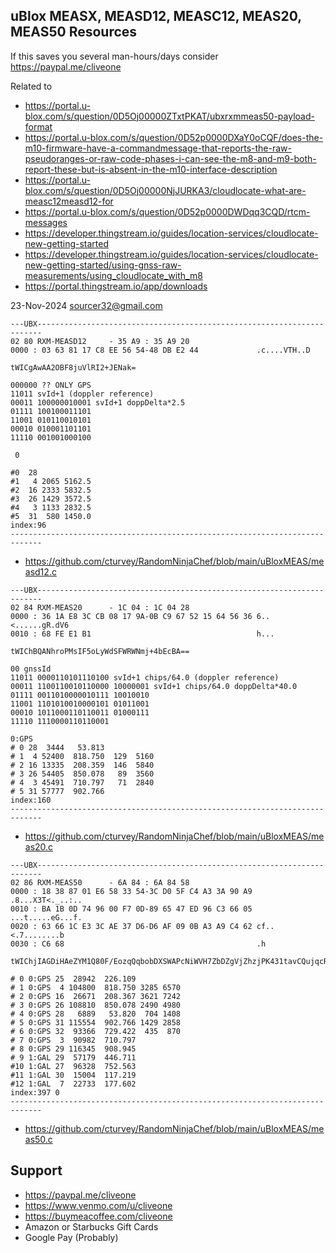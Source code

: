 ## uBlox MEASX, MEASD12, MEASC12, MEAS20, MEAS50 Resources

If this saves you several man-hours/days consider https://paypal.me/cliveone

Related to
  *  https://portal.u-blox.com/s/question/0D5Oj00000ZTxtPKAT/ubxrxmmeas50-payload-format
  *  https://portal.u-blox.com/s/question/0D52p0000DXaY0oCQF/does-the-m10-firmware-have-a-commandmessage-that-reports-the-raw-pseudoranges-or-raw-code-phases-i-can-see-the-m8-and-m9-both-report-these-but-is-absent-in-the-m10-interface-description
  *  https://portal.u-blox.com/s/question/0D5Oj00000NjJURKA3/cloudlocate-what-are-measc12measd12-for
  *  https://portal.u-blox.com/s/question/0D52p0000DWDqq3CQD/rtcm-messages
  *  https://developer.thingstream.io/guides/location-services/cloudlocate-new-getting-started
  *  https://developer.thingstream.io/guides/location-services/cloudlocate-new-getting-started/using-gnss-raw-measurements/using_cloudlocate_with_m8
  *  https://portal.thingstream.io/app/downloads


23-Nov-2024 sourcer32@gmail.com


```
---UBX-----------------------------------------------------------------------
02 80 RXM-MEASD12     - 35 A9 : 35 A9 20
0000 : 03 63 81 17 C8 EE 56 54-48 DB E2 44             .c....VTH..D

tWICgAwAA2OBF8juVlRI2+JENak=

000000 ?? ONLY GPS
11011 svId+1 (doppler reference)
00011 100000010001 svId+1 doppDelta*2.5
01111 100100011101
11001 010110010101
00010 010001101101
11110 001001000100

 0

#0  28
#1   4 2065 5162.5
#2  16 2333 5832.5
#3  26 1429 3572.5
#4   3 1133 2832.5
#5  31  580 1450.0
index:96
-----------------------------------------------------------------------------
```
  *  https://github.com/cturvey/RandomNinjaChef/blob/main/uBloxMEAS/measd12.c

```
---UBX-----------------------------------------------------------------------
02 84 RXM-MEAS20      - 1C 04 : 1C 04 28
0000 : 36 1A E8 3C CB 08 17 9A-0B C9 67 52 15 64 56 36 6..<......gR.dV6
0010 : 68 FE E1 B1                                     h...

tWIChBQANhroPMsIF5oLyWdSFWRWNmj+4bEcBA==

00 gnssId
11011 0000110101110100 svId+1 chips/64.0 (doppler reference)
00011 1100110010110000 10000001 svId+1 chips/64.0 doppDelta*40.0
01111 0011010000010111 10010010
11001 1101010010000101 01011001
00010 1011000110110011 01000111
11110 1110000110110001

0:GPS
# 0 28  3444   53.813
# 1  4 52400  818.750  129  5160
# 2 16 13335  208.359  146  5840
# 3 26 54405  850.078   89  3560
# 4  3 45491  710.797   71  2840
# 5 31 57777  902.766
index:160
-----------------------------------------------------------------------------
```
  *  https://github.com/cturvey/RandomNinjaChef/blob/main/uBloxMEAS/meas20.c


```
---UBX-----------------------------------------------------------------------
02 86 RXM-MEAS50      - 6A 84 : 6A 84 58
0000 : 18 38 87 01 E6 58 33 54-3C D0 5F C4 A3 3A 90 A9 .8...X3T<._..:..
0010 : BA 1B 0D 74 96 00 F7 0D-89 65 47 ED 96 C3 66 05 ...t.....eG...f.
0020 : 63 66 1C E3 3C AE 37 D6-D6 AF 09 0B A3 A9 C4 62 cf..<.7........b
0030 : C6 68                                           .h

tWIChjIAGDiHAeZYM1Q80F/EozqQqbobDXSWAPcNiWVH7ZbDZgVjZhzjPK431tavCQujqcRixmhqhA==

# 0 0:GPS 25  28942  226.109
# 1 0:GPS  4 104800  818.750 3285 6570
# 2 0:GPS 16  26671  208.367 3621 7242
# 3 0:GPS 26 108810  850.078 2490 4980
# 4 0:GPS 28   6889   53.820  704 1408
# 5 0:GPS 31 115554  902.766 1429 2858
# 6 0:GPS 32  93366  729.422  435  870
# 7 0:GPS  3  90982  710.797
# 8 0:GPS 29 116345  908.945
# 9 1:GAL 29  57179  446.711
#10 1:GAL 27  96328  752.563
#11 1:GAL 30  15004  117.219
#12 1:GAL  7  22733  177.602
index:397 0
-----------------------------------------------------------------------------
```
  *  https://github.com/cturvey/RandomNinjaChef/blob/main/uBloxMEAS/meas50.c

    
##  Support
 
  *  https://paypal.me/cliveone
  *  https://www.venmo.com/u/cliveone
  *  https://buymeacoffee.com/cliveone
  *  Amazon or Starbucks Gift Cards
  *  Google Pay (Probably)
